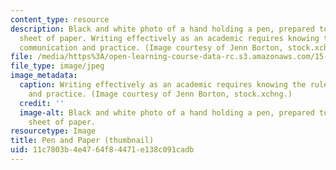 ```yaml
---
content_type: resource
description: Black and white photo of a hand holding a pen, prepared to write on a
  sheet of paper. Writing effectively as an academic requires knowing the rules of
  communication and practice. (Image courtesy of Jenn Borton, stock.xchng.)
file: /media/https%3A/open-learning-course-data-rc.s3.amazonaws.com/15-289-communication-skills-for-academics-spring-2002/11c7803b4e4764f84471e138c091cadb_15-289s02-th.jpg
file_type: image/jpeg
image_metadata:
  caption: Writing effectively as an academic requires knowing the rules of communication
    and practice. (Image courtesy of Jenn Borton, stock.xchng.)
  credit: ''
  image-alt: Black and white photo of a hand holding a pen, prepared to write on a
    sheet of paper.
resourcetype: Image
title: Pen and Paper (thumbnail)
uid: 11c7803b-4e47-64f8-4471-e138c091cadb
---
```

